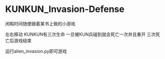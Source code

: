 # KUNKUN_Invasion-Defense
闲暇时间随便跟着某书上做的小游戏

左右移动 KUNKUN有三次生命 一旦被KUN兵碰到就会死亡一次并且重开 三次死亡后游戏结束

运行alien_invasion.py即可游戏
